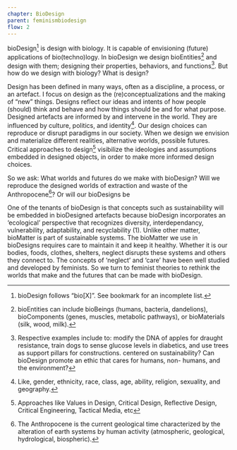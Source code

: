 ```yaml
---
chapter: BioDesign
parent: feminismbiodesign
flow: 2
---
```



bioDesign[^1] is design with biology. It is capable of envisioning (future) applications of bio(techno)logy. In bioDesign we design bioEntities[^2] and design with them; designing their properties, behaviors, and functions[^3]. But how do we design with biology? What is design?

Design has been defined in many ways, often as a discipline, a process, or an artefact. I focus on design as the (re)conceptualizations and the making of “new” things. Designs reflect our ideas and intents of how people (should) think and behave and how things should be and for what purpose. Designed artefacts are informed by and intervene in the world. They are influenced by culture, politics, and identity[^4]. Our design choices can reproduce or disrupt paradigms in our society. When we design we envision and materialize different realities, alternative worlds, possible futures. Critical approaches to design[^5] visibilize the ideologies and assumptions embedded in designed objects, in order to make more informed design choices.

So we ask: What worlds and futures do we make with bioDesign? Will we reproduce the designed worlds of extraction and waste of the Anthropocene[^6]? Or will our bioDesigns be

One of the tenants of bioDesign is that concepts such as sustainability will be embedded in bioDesigned artefacts because bioDesign incorporates an ‘ecological’ perspective that recognizes diversity, interdependancy, vulnerability, adaptability, and recyclability (1). Unlike other matter, bioMatter is part of sustainable systems. The bioMatter we use in bioDesigns requires care to maintain it and keep it healthy. Whether it is our bodies, foods, clothes, shelters, neglect disrupts these systems and others they connect to.
The concepts of ‘neglect’ and ‘care’ have been well studied and developed by feminists. So we turn to feminist theories to rethink the worlds that make and the futures that can be made with bioDesign.

[^1]: bioDesign follows “bio[X]”. See bookmark for an incomplete list.
[^2]: bioEntities can include bioBeings (humans, bacteria, dandelions), bioComponents (genes, muscles, metabolic pathways), or bioMaterials (silk, wood, milk).
[^3]: Respective examples include to: modify the DNA of apples for draught resistance, train dogs to sense glucose levels in diabetics, and use trees as support pillars for constructions.
centered on sustainability? Can bioDesign promote an ethic that cares for humans, non- humans, and the environment?
[^4]: Like, gender, ethnicity, race, class, age, ability, religion, sexuality, and geography.
[^5]: Approaches like Values in Design, Critical Design, Reflective Design, Critical Engineering, Tactical Media, etc
[^6]: The Anthropocene is the current geological time characterized by the alteration of earth systems by human activity (atmospheric, geological, hydrological, biospheric).
